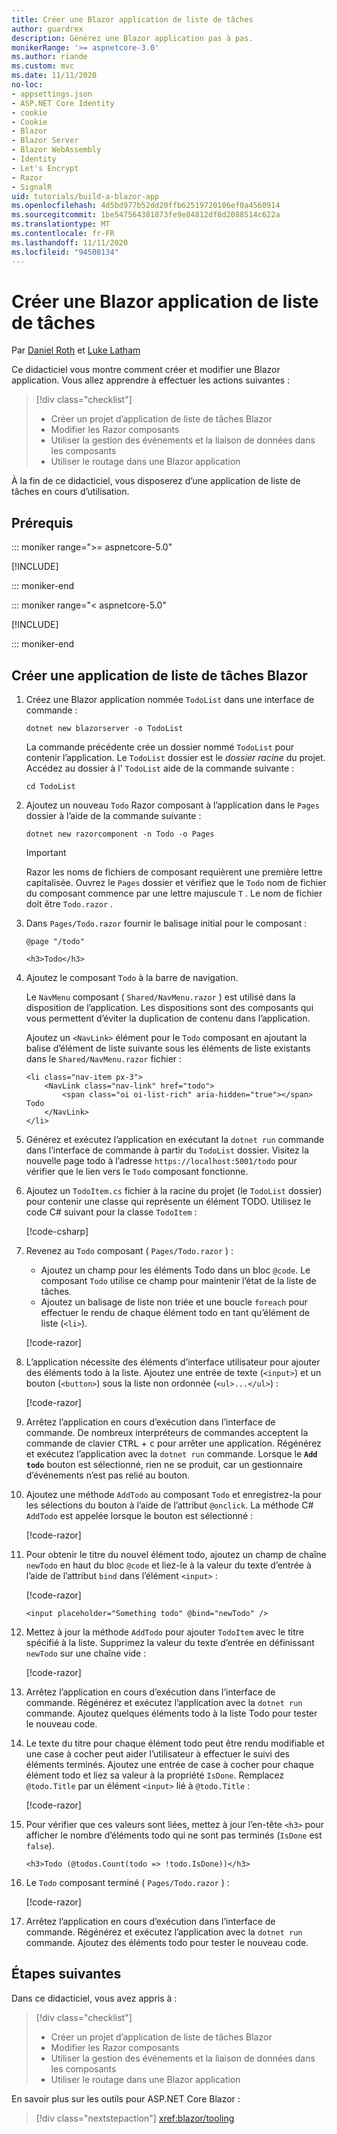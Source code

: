 ```yaml
---
title: Créer une Blazor application de liste de tâches
author: guardrex
description: Générez une Blazor application pas à pas.
monikerRange: '>= aspnetcore-3.0'
ms.author: riande
ms.custom: mvc
ms.date: 11/11/2020
no-loc:
- appsettings.json
- ASP.NET Core Identity
- cookie
- Cookie
- Blazor
- Blazor Server
- Blazor WebAssembly
- Identity
- Let's Encrypt
- Razor
- SignalR
uid: tutorials/build-a-blazor-app
ms.openlocfilehash: 4d5bd977b52dd20ffb62519720106ef0a4560914
ms.sourcegitcommit: 1be547564381873fe9e84812df8d2088514c622a
ms.translationtype: MT
ms.contentlocale: fr-FR
ms.lasthandoff: 11/11/2020
ms.locfileid: "94508134"
---
```

# <a name="build-a-no-locblazor-todo-list-app"></a>Créer une Blazor application de liste de tâches

Par [Daniel Roth](https://github.com/danroth27) et [Luke Latham](https://github.com/guardrex)

Ce didacticiel vous montre comment créer et modifier une Blazor application. Vous allez apprendre à effectuer les actions suivantes :

> [!div class="checklist"]
> * Créer un projet d’application de liste de tâches Blazor
> * Modifier les Razor composants
> * Utiliser la gestion des événements et la liaison de données dans les composants
> * Utiliser le routage dans une Blazor application

À la fin de ce didacticiel, vous disposerez d’une application de liste de tâches en cours d’utilisation.

## <a name="prerequisites"></a>Prérequis

::: moniker range=">= aspnetcore-5.0"

[!INCLUDE[](~/includes/5.0-SDK.md)]

::: moniker-end

::: moniker range="< aspnetcore-5.0"

[!INCLUDE[](~/includes/3.1-SDK.md)]

::: moniker-end

## <a name="create-a-todo-list-no-locblazor-app"></a>Créer une application de liste de tâches Blazor

1. Créez une Blazor application nommée `TodoList` dans une interface de commande :

   ```dotnetcli
   dotnet new blazorserver -o TodoList
   ```

   La commande précédente crée un dossier nommé `TodoList` pour contenir l’application. Le `TodoList` dossier est le *dossier racine* du projet. Accédez au dossier à l' `TodoList` aide de la commande suivante :

   ```dotnetcli
   cd TodoList
   ```

1. Ajoutez un nouveau `Todo` Razor composant à l’application dans le `Pages` dossier à l’aide de la commande suivante :

   ```dotnetcli
   dotnet new razorcomponent -n Todo -o Pages
   ```

   > [!IMPORTANT]
   > Razor les noms de fichiers de composant requièrent une première lettre capitalisée. Ouvrez le `Pages` dossier et vérifiez que le `Todo` nom de fichier du composant commence par une lettre majuscule `T` . Le nom de fichier doit être `Todo.razor` .

1. Dans `Pages/Todo.razor` fournir le balisage initial pour le composant :

   ```razor
   @page "/todo"

   <h3>Todo</h3>
   ```

1. Ajoutez le composant `Todo` à la barre de navigation.

   Le `NavMenu` composant ( `Shared/NavMenu.razor` ) est utilisé dans la disposition de l’application. Les dispositions sont des composants qui vous permettent d’éviter la duplication de contenu dans l’application.

   Ajoutez un `<NavLink>` élément pour le `Todo` composant en ajoutant la balise d’élément de liste suivante sous les éléments de liste existants dans le `Shared/NavMenu.razor` fichier :

   ```razor
   <li class="nav-item px-3">
       <NavLink class="nav-link" href="todo">
           <span class="oi oi-list-rich" aria-hidden="true"></span> Todo
       </NavLink>
   </li>
   ```

1. Générez et exécutez l’application en exécutant la `dotnet run` commande dans l’interface de commande à partir du `TodoList` dossier. Visitez la nouvelle page todo à l’adresse `https://localhost:5001/todo` pour vérifier que le lien vers le `Todo` composant fonctionne.

1. Ajoutez un `TodoItem.cs` fichier à la racine du projet (le `TodoList` dossier) pour contenir une classe qui représente un élément TODO. Utilisez le code C# suivant pour la classe `TodoItem` :

   [!code-csharp[](build-a-blazor-app/samples_snapshot/TodoItem.cs)]

1. Revenez au `Todo` composant ( `Pages/Todo.razor` ) :

   * Ajoutez un champ pour les éléments Todo dans un bloc `@code`. Le composant `Todo` utilise ce champ pour maintenir l’état de la liste de tâches.
   * Ajoutez un balisage de liste non triée et une boucle `foreach` pour effectuer le rendu de chaque élément todo en tant qu’élément de liste (`<li>`).

   [!code-razor[](build-a-blazor-app/samples_snapshot/ToDo2.razor?highlight=5-10,12-14)]

1. L’application nécessite des éléments d’interface utilisateur pour ajouter des éléments todo à la liste. Ajoutez une entrée de texte (`<input>`) et un bouton (`<button>`) sous la liste non ordonnée (`<ul>...</ul>`) :

   [!code-razor[](build-a-blazor-app/samples_snapshot/ToDo3.razor?highlight=12-13)]

1. Arrêtez l’application en cours d’exécution dans l’interface de commande. De nombreux interpréteurs de commandes acceptent la commande de clavier <kbd>CTRL</kbd> + <kbd>c</kbd> pour arrêter une application. Régénérez et exécutez l’application avec la `dotnet run` commande. Lorsque le **`Add todo`** bouton est sélectionné, rien ne se produit, car un gestionnaire d’événements n’est pas relié au bouton.

1. Ajoutez une méthode `AddTodo` au composant `Todo` et enregistrez-la pour les sélections du bouton à l’aide de l’attribut `@onclick`. La méthode C# `AddTodo` est appelée lorsque le bouton est sélectionné :

   [!code-razor[](build-a-blazor-app/samples_snapshot/ToDo4.razor?highlight=2,7-10)]

1. Pour obtenir le titre du nouvel élément todo, ajoutez un champ de chaîne `newTodo` en haut du bloc `@code` et liez-le à la valeur du texte d’entrée à l’aide de l’attribut `bind` dans l’élément `<input>` :

   [!code-razor[](build-a-blazor-app/samples_snapshot/ToDo5.razor?highlight=2)]

   ```razor
   <input placeholder="Something todo" @bind="newTodo" />
   ```

1. Mettez à jour la méthode `AddTodo` pour ajouter `TodoItem` avec le titre spécifié à la liste. Supprimez la valeur du texte d’entrée en définissant `newTodo` sur une chaîne vide :

   [!code-razor[](build-a-blazor-app/samples_snapshot/ToDo6.razor?highlight=19-26)]

1. Arrêtez l’application en cours d’exécution dans l’interface de commande. Régénérez et exécutez l’application avec la `dotnet run` commande. Ajoutez quelques éléments todo à la liste Todo pour tester le nouveau code.

1. Le texte du titre pour chaque élément todo peut être rendu modifiable et une case à cocher peut aider l’utilisateur à effectuer le suivi des éléments terminés. Ajoutez une entrée de case à cocher pour chaque élément todo et liez sa valeur à la propriété `IsDone`. Remplacez `@todo.Title` par un élément `<input>` lié à `@todo.Title` :

   [!code-razor[](build-a-blazor-app/samples_snapshot/ToDo7.razor?highlight=5-6)]

1. Pour vérifier que ces valeurs sont liées, mettez à jour l’en-tête `<h3>` pour afficher le nombre d’éléments todo qui ne sont pas terminés (`IsDone` est `false`).

   ```razor
   <h3>Todo (@todos.Count(todo => !todo.IsDone))</h3>
   ```

1. Le `Todo` composant terminé ( `Pages/Todo.razor` ) :

   [!code-razor[](build-a-blazor-app/samples_snapshot/Todo1.razor)]

1. Arrêtez l’application en cours d’exécution dans l’interface de commande. Régénérez et exécutez l’application avec la `dotnet run` commande. Ajoutez des éléments todo pour tester le nouveau code.

## <a name="next-steps"></a>Étapes suivantes

Dans ce didacticiel, vous avez appris à :

> [!div class="checklist"]
> * Créer un projet d’application de liste de tâches Blazor
> * Modifier les Razor composants
> * Utiliser la gestion des événements et la liaison de données dans les composants
> * Utiliser le routage dans une Blazor application

En savoir plus sur les outils pour ASP.NET Core Blazor :

> [!div class="nextstepaction"]
> <xref:blazor/tooling>
